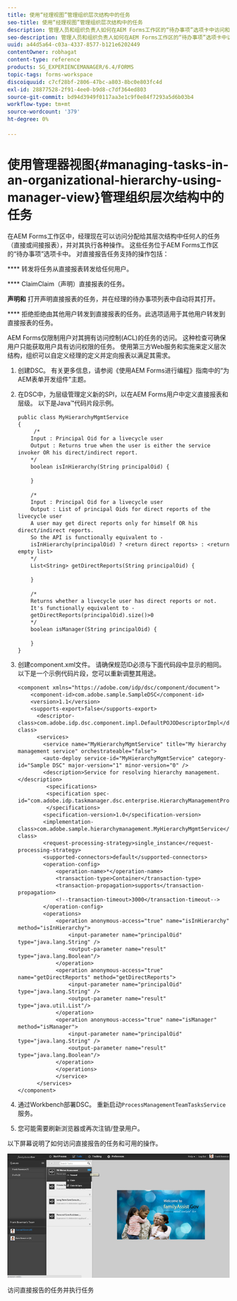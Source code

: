 ```yaml
---
title: 使用“经理视图”管理组织层次结构中的任务
seo-title: 使用“经理视图”管理组织层次结构中的任务
description: 管理人员和组织负责人如何在AEM Forms工作区的“待办事项”选项卡中访问和处理其直接和间接报表的任务。
seo-description: 管理人员和组织负责人如何在AEM Forms工作区的“待办事项”选项卡中访问和处理其直接和间接报表的任务。
uuid: a44d5a64-c03a-4337-8577-b121e6202449
contentOwner: robhagat
content-type: reference
products: SG_EXPERIENCEMANAGER/6.4/FORMS
topic-tags: forms-workspace
discoiquuid: c7cf28bf-2806-47bc-a803-8bc0e803fc4d
exl-id: 28877528-2f91-4ee0-b9d8-c7df364ed803
source-git-commit: bd94d3949f0117aa3e1c9f0e84f7293a5d6b03b4
workflow-type: tm+mt
source-wordcount: '379'
ht-degree: 0%

---
```


# 使用管理器视图{#managing-tasks-in-an-organizational-hierarchy-using-manager-view}管理组织层次结构中的任务

在AEM Forms工作区中，经理现在可以访问分配给其层次结构中任何人的任务（直接或间接报表），并对其执行各种操作。 这些任务位于AEM Forms工作区的“待办事项”选项卡中。 对直接报告任务支持的操作包括：

**** 转发将任务从直接报表转发给任何用户。

**** ClaimClaim（声明）直接报表的任务。

**声明和** 打开声明直接报表的任务，并在经理的待办事项列表中自动将其打开。

**** 拒绝拒绝由其他用户转发到直接报表的任务。此选项适用于其他用户转发到直接报表的任务。

AEM Forms仅限制用户对其拥有访问控制(ACL)的任务的访问。 这种检查可确保用户只能获取用户具有访问权限的任务。 使用第三方Web服务和实施来定义层次结构，组织可以自定义经理的定义并定向报表以满足其需求。

1. 创建DSC。 有关更多信息，请参阅《使用AEM Forms进行编程》指南中的“为AEM表单开发组件”主题。[](https://www.adobe.com/go/learn_aemforms_programming_63)
1. 在DSC中，为层级管理定义新的SPI，以在AEM Forms用户中定义直接报表和层级。 以下是Java™代码片段示例。

   ```as3
   public class MyHierarchyMgmtService 
   { 
        /*
       Input : Principal Oid for a livecycle user
       Output : Returns true when the user is either the service invoker OR his direct/indirect report.
       */
       boolean isInHierarchy(String principalOid) {
   
       }
   
       /* 
       Input : Principal Oid for a livecycle user
       Output : List of principal Oids for direct reports of the livecycle user
       A user may get direct reports only for himself OR his direct/indirect reports.
       So the API is functionally equivalent to - 
       isInHierarchy(principalOid) ? <return direct reports> : <return empty list>
       */
       List<String> getDirectReports(String principalOid) {
   
       }
   
       /* 
       Returns whether a livecycle user has direct reports or not.
       It's functionally equivalent to -
       getDirectReports(principalOid).size()>0
       */
       boolean isManager(String principalOid) {
   
       }  
   }
   ```

1. 创建component.xml文件。 请确保规范ID必须与下面代码段中显示的相同。 以下是一个示例代码片段，您可以重新调整其用途。

   ```as3
   <component xmlns="https://adobe.com/idp/dsc/component/document"> 
       <component-id>com.adobe.sample.SampleDSC</component-id> 
       <version>1.1</version> 
       <supports-export>false</supports-export> 
         <descriptor-class>com.adobe.idp.dsc.component.impl.DefaultPOJODescriptorImpl</descriptor-class> 
         <services> 
           <service name="MyHierarchyMgmtService" title="My hierarchy management service" orchestrateable="false"> 
           <auto-deploy service-id="MyHierarchyMgmtService" category-id="Sample DSC" major-version="1" minor-version="0" /> 
           <description>Service for resolving hierarchy management.</description> 
            <specifications> 
            <specification spec-id="com.adobe.idp.taskmanager.dsc.enterprise.HierarchyManagementProvider"/> 
            </specifications> 
           <specification-version>1.0</specification-version> 
           <implementation-class>com.adobe.sample.hierarchymanagement.MyHierarchyMgmtService</implementation-class> 
           <request-processing-strategy>single_instance</request-processing-strategy> 
           <supported-connectors>default</supported-connectors> 
           <operation-config> 
               <operation-name>*</operation-name> 
               <transaction-type>Container</transaction-type> 
               <transaction-propagation>supports</transaction-propagation> 
               <!--transaction-timeout>3000</transaction-timeout--> 
           </operation-config> 
           <operations> 
               <operation anonymous-access="true" name="isInHierarchy" method="isInHierarchy"> 
                   <input-parameter name="principalOid" type="java.lang.String" /> 
                   <output-parameter name="result" type="java.lang.Boolean"/> 
               </operation> 
               <operation anonymous-access="true" name="getDirectReports" method="getDirectReports"> 
                   <input-parameter name="principalOid" type="java.lang.String" /> 
                   <output-parameter name="result" type="java.util.List"/> 
               </operation> 
               <operation anonymous-access="true" name="isManager" method="isManager"> 
                   <input-parameter name="principalOid" type="java.lang.String" /> 
                   <output-parameter name="result" type="java.lang.Boolean"/> 
               </operation> 
               </operations> 
               </service> 
         </services>
   </component>
   ```

1. 通过Workbench部署DSC。 重新启动`ProcessManagementTeamTasksService`服务。
1. 您可能需要刷新浏览器或再次注销/登录用户。

以下屏幕说明了如何访问直接报告的任务和可用的操作。

![cu_manager_view](assets/cu_manager_view.png)

访问直接报告的任务并执行任务
